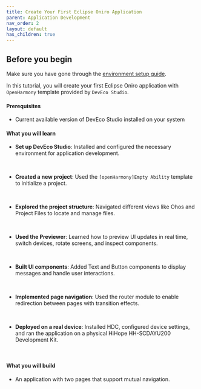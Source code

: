 ```yaml
---
title: Create Your First Eclipse Oniro Application
parent: Application Development
nav_order: 2
layout: default
has_children: true
---
```


## Before you begin  

Make sure you have gone through the [environment setup guide](/application-development/environment-setup-config/).  

<!--  -->
In this tutorial, you will create your first Eclipse Oniro application with `OpenHarmony` template provided by `DevEco Studio`. 

#### Prerequisites
- Current available version of DevEco Studio installed on your system

#### What you will learn  
- **Set up DevEco Studio**: Installed and configured the necessary environment for application development.
<br>

- **Created a new project**: Used the `[openHarmony]Empty Ability` template to initialize a project.
<br>

- **Explored the project structure**: Navigated different views like Ohos and Project Files to locate and manage files.
<br>

- **Used the Previewer**: Learned how to preview UI updates in real time, switch devices, rotate screens, and inspect components.
<br>

- **Built UI components**: Added Text and Button components to display messages and handle user interactions.
<br>

- **Implemented page navigation**: Used the router module to enable redirection between pages with transition effects.
<br>

- **Deployed on a real device**: Installed HDC, configured device settings, and ran the application on a physical HiHope HH-SCDAYU200 Development Kit.
<br>


#### What you will build
- An application with two pages that support mutual navigation.  
